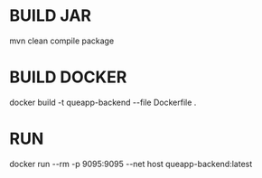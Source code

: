 # BUILD JAR

mvn clean compile package

# BUILD DOCKER

docker build -t queapp-backend --file Dockerfile . 

# RUN

docker run --rm -p 9095:9095 --net host queapp-backend:latest
